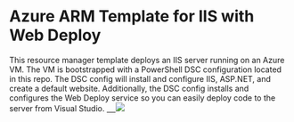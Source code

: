 # Azure ARM Template for IIS with Web Deploy

This resource manager template deploys an IIS server running on an Azure VM. The VM is bootstrapped with a PowerShell DSC configuration located in this repo. The DSC config will install and configure IIS, ASP.NET, and create a default website. Additionally, the DSC config installs and configures the Web Deploy service so you can easily deploy code to the server from Visual Studio.
<a href="https://portal.azure.com/#create/Microsoft.Template/uri/https%3A%2F%2Fraw.githubusercontent.com%2Fmikepfeiffer%2Fiis-webdeploy%2Fmaster%2FIIS%2Fazuredeploy.json" target="_blank">    <img src="http://azuredeploy.net/deploybutton.png"/></a>
